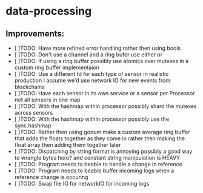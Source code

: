 # data-processing

## Improvements:

- [ ]TODO: Have more refined error handling rather then using bools
- [ ]TODO: Don't use a channel and a ring bufer use either or
- [ ]TODO: If using a ring buffer possibly use atomics over mutexes in a custom ring buffer implementaion
- [ ]TODO: Use a different fd for each type of sensor in realistic production I assume we'd use network IO for new events from blockchains
- [ ]TODO: Have each sensor in its own service or a sensor per Processor not all sensors in one map
- [ ]TODO: With the hashmap within processor possibly shard the mutexes across sensors
- [ ]TODO: With the hashmap within processor possibly use the sync.hashmap
- [ ]TODO: Rather then using gonum make a custom average ring buffer that adds the floats together as they come in rather then making the float array then adding them together later
- [ ]TODO: Dispatching by string format is annoying possibly a good way to wrangle bytes here? and constant string manipulation is HEAVY
- [ ]TODO: Program needs to beable to handle a change in reference
- [ ]TODO: Program needs to beable buffer incoming logs when a reference change is occuring
- [ ]TODO: Swap file IO for networkIO for incoming logs
